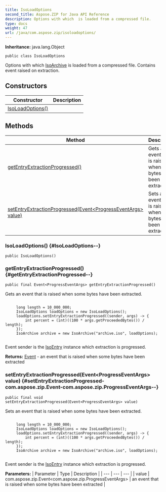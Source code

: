 ```yaml
---
title: IsoLoadOptions
second_title: Aspose.ZIP for Java API Reference
description: Options with which  is loaded from a compressed file.
type: docs
weight: 47
url: /java/com.aspose.zip/isoloadoptions/
---
```


**Inheritance:**
java.lang.Object
```
public class IsoLoadOptions
```

Options with which [IsoArchive](../../com.aspose.zip/isoarchive) is loaded from a compressed file. Contains event raised on extraction.
## Constructors

| Constructor | Description |
| --- | --- |
| [IsoLoadOptions()](#IsoLoadOptions--) |  |
## Methods

| Method | Description |
| --- | --- |
| [getEntryExtractionProgressed()](#getEntryExtractionProgressed--) | Gets an event that is raised when some bytes have been extracted. |
| [setEntryExtractionProgressed(Event&lt;ProgressEventArgs&gt; value)](#setEntryExtractionProgressed-com.aspose.zip.Event-com.aspose.zip.ProgressEventArgs--) | Sets an event that is raised when some bytes have been extracted. |
### IsoLoadOptions() {#IsoLoadOptions--}
```
public IsoLoadOptions()
```


### getEntryExtractionProgressed() {#getEntryExtractionProgressed--}
```
public final Event<ProgressEventArgs> getEntryExtractionProgressed()
```


Gets an event that is raised when some bytes have been extracted.

```

     long length = 10_000_000;
     IsoLoadOptions loadOptions = new IsoLoadOptions();
     loadOptions.setEntryExtractionProgressed((sender, args) -> {
         int percent = (int)((100 * args.getProceededBytes()) / length);
     });
     IsoArchive archive = new IsoArchive("archive.iso", loadOptions);
 
```

Event sender is the [IsoEntry](../../com.aspose.zip/isoentry) instance which extraction is progressed.

**Returns:**
[Event](../../com.aspose.zip/event) - an event that is raised when some bytes have been extracted
### setEntryExtractionProgressed(Event&lt;ProgressEventArgs&gt; value) {#setEntryExtractionProgressed-com.aspose.zip.Event-com.aspose.zip.ProgressEventArgs--}
```
public final void setEntryExtractionProgressed(Event<ProgressEventArgs> value)
```


Sets an event that is raised when some bytes have been extracted.

```

     long length = 10_000_000;
     IsoLoadOptions loadOptions = new IsoLoadOptions();
     loadOptions.setEntryExtractionProgressed((sender, args) -> {
         int percent = (int)((100 * args.getProceededBytes()) / length);
     });
     IsoArchive archive = new IsoArchive("archive.iso", loadOptions);
 
```

Event sender is the [IsoEntry](../../com.aspose.zip/isoentry) instance which extraction is progressed.

**Parameters:**
| Parameter | Type | Description |
| --- | --- | --- |
| value | com.aspose.zip.Event&lt;com.aspose.zip.ProgressEventArgs&gt; | an event that is raised when some bytes have been extracted |

